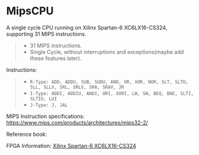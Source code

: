 MipsCPU
=======

A single cycle CPU running on Xilinx Spartan-6 XC6LX16-CS324, supporting 31 MIPS instructions.

>*  31 MIPS instructions.
>*  Single Cycle, without interruptions and exceptions(maybe add these features later).

Instructions:
>*  ``R-Type: ADD, ADDU, SUB, SUBU, AND, OR, XOR, NOR, SLT, SLTU, SLL, SLLV, SRL, SRLV, SRA, SRAV, JR``
>*  ``I-Type: ADDI, ADDIU, ANDI, ORI, XORI, LW, SW, BEQ, BNE, SLTI, SLTIU, LUI``
>*  ``J-Type: J, JAL``

MIPS Instruction specifications: https://www.mips.com/products/architectures/mips32-2/

Reference book: 

FPGA Information:
[Xilinx Spartan-6 XC6LX16-CS324](http://www.digilentinc.com/Products/Detail.cfm?NavPath=2,400,897&Prod=NEXYS3&CFID=7134617&CFTOKEN=119ce24510883320-C6FCB8D8-5056-0201-02E1008C8300EA55)
